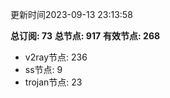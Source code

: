 更新时间2023-09-13 23:13:58

**总订阅: 73**
**总节点: 917**
**有效节点: 268**
- v2ray节点: 236
- ss节点: 9
- trojan节点: 23
